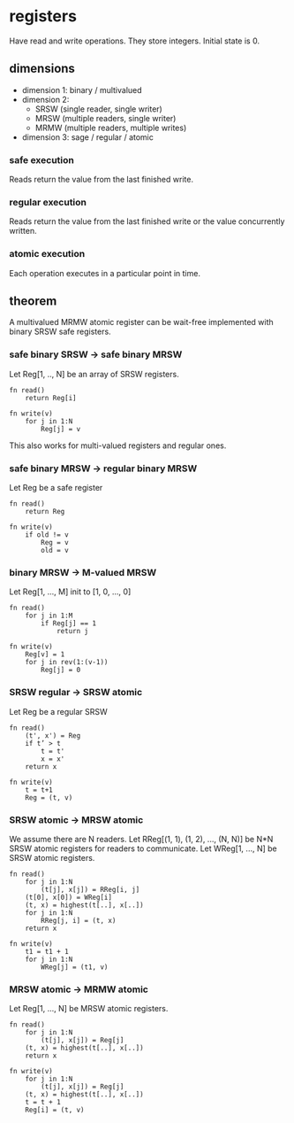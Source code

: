 # registers

Have read and write operations. They store integers. Initial state is 0.

## dimensions

- dimension 1: binary / multivalued
- dimension 2:
  - SRSW (single reader, single writer)
  - MRSW (multiple readers, single writer)
  - MRMW (multiple readers, multiple writes)
- dimension 3: sage / regular / atomic

### safe execution

Reads return the value from the last finished write.

### regular execution

Reads return the value from the last finished write or the value concurrently written.

### atomic execution

Each operation executes in a particular point in time.

## theorem

A multivalued MRMW atomic register can be wait-free implemented with binary SRSW safe registers.

### safe binary SRSW $\to$ safe binary MRSW

Let Reg[1, .., N] be an array of SRSW registers.

```
fn read()
	return Reg[i]

fn write(v)
	for j in 1:N
		Reg[j] = v
```

This also works for multi-valued registers and regular ones.

### safe binary MRSW $\to$ regular binary MRSW

Let Reg be a safe register

```
fn read()
	return Reg

fn write(v)
	if old != v
		Reg = v
		old = v
```

### binary MRSW $\to$ M-valued MRSW

Let Reg[1, ..., M] init to [1, 0, ..., 0]

```
fn read()
	for j in 1:M
		if Reg[j] == 1
			return j

fn write(v)
	Reg[v] = 1
	for j in rev(1:(v-1))
		Reg[j] = 0
```

### SRSW regular $\to$ SRSW atomic

Let Reg be a regular SRSW

```
fn read()
	(t', x') = Reg
	if t’ > t
		t = t'
		x = x'
	return x

fn write(v)
	t = t+1
	Reg = (t, v)
```

### SRSW atomic $\to$ MRSW atomic

We assume there are N readers. Let RReg[(1, 1), (1, 2), ..., (N, N)] be N\*N SRSW atomic registers for readers to communicate. Let WReg[1, ..., N] be SRSW atomic registers.

```
fn read()
	for j in 1:N
		(t[j], x[j]) = RReg[i, j]
	(t[0], x[0]) = WReg[i]
	(t, x) = highest(t[..], x[..])
	for j in 1:N
		RReg[j, i] = (t, x)
	return x

fn write(v)
	t1 = t1 + 1
	for j in 1:N
		WReg[j] = (t1, v)
```

### MRSW atomic $\to$ MRMW atomic

Let Reg[1, ..., N] be MRSW atomic registers.

```
fn read()
	for j in 1:N
		(t[j], x[j]) = Reg[j]
	(t, x) = highest(t[..], x[..])
	return x

fn write(v)
	for j in 1:N
		(t[j], x[j]) = Reg[j]
	(t, x) = highest(t[..], x[..])
	t = t + 1
	Reg[i] = (t, v)
```
